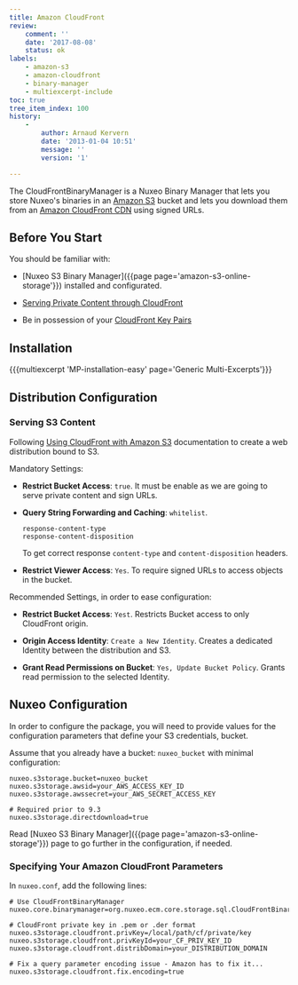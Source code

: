 ```yaml
---
title: Amazon CloudFront
review:
    comment: ''
    date: '2017-08-08'
    status: ok
labels:
    - amazon-s3
    - amazon-cloudfront
    - binary-manager
    - multiexcerpt-include
toc: true
tree_item_index: 100
history:
    -
        author: Arnaud Kervern
        date: '2013-01-04 10:51'
        message: ''
        version: '1'

---
```

The CloudFrontBinaryManager is a Nuxeo Binary Manager that lets you store Nuxeo's binaries in an [Amazon S3](http://aws.amazon.com/s3/) bucket and lets you download them from an [Amazon CloudFront CDN](https://aws.amazon.com/cloudfront/) using signed URLs.

## Before You Start

You should be familiar with:

- [Nuxeo S3 Binary Manager]({{page page='amazon-s3-online-storage'}}) installed and configurated.

- [Serving Private Content through CloudFront](http://docs.aws.amazon.com/AmazonCloudFront/latest/DeveloperGuide/PrivateContent.html)

- Be in possession of your [CloudFront Key Pairs](http://docs.aws.amazon.com/AmazonCloudFront/latest/DeveloperGuide/private-content-trusted-signers.html#private-content-creating-cloudfront-key-pairs)

## Installation

{{{multiexcerpt 'MP-installation-easy' page='Generic Multi-Excerpts'}}}

## Distribution Configuration

### Serving S3 Content

Following [Using CloudFront with Amazon S3](http://docs.aws.amazon.com/AmazonCloudFront/latest/DeveloperGuide/MigrateS3ToCloudFront.html#adding-cloudfront-to-s3) documentation to create a web distribution bound to S3.

Mandatory Settings:

- **Restrict Bucket Access**: `true`. It must be enable as we are going to serve private content and sign URLs.

- **Query String Forwarding and Caching**: `whitelist`.

  ```text
  response-content-type
  response-content-disposition
  ```

  To get correct response `content-type` and `content-disposition` headers.

- **Restrict Viewer Access**: `Yes`. To require signed URLs to access objects in the bucket.

Recommended Settings, in order to ease configuration:

- **Restrict Bucket Access**: `Yest`. Restricts Bucket access to only CloudFront origin.

- **Origin Access Identity**: `Create a New Identity`. Creates a dedicated Identity between the distribution and S3.

- **Grant Read Permissions on Bucket**: `Yes, Update Bucket Policy`. Grants read permission to the selected Identity.

## Nuxeo Configuration

In order to configure the package, you will need to provide values for the configuration parameters that define your S3 credentials, bucket.

Assume that you already have a bucket: `nuxeo_bucket` with minimal configuration:

```text
nuxeo.s3storage.bucket=nuxeo_bucket
nuxeo.s3storage.awsid=your_AWS_ACCESS_KEY_ID
nuxeo.s3storage.awssecret=your_AWS_SECRET_ACCESS_KEY

# Required prior to 9.3
nuxeo.s3storage.directdownload=true
```

Read [Nuxeo S3 Binary Manager]({{page page='amazon-s3-online-storage'}}) page to go further in the configuration, if needed.

### Specifying Your Amazon CloudFront Parameters

In `nuxeo.conf`, add the following lines:

```text
# Use CloudFrontBinaryManager
nuxeo.core.binarymanager=org.nuxeo.ecm.core.storage.sql.CloudFrontBinaryManager

# CloudFront private key in .pem or .der format
nuxeo.s3storage.cloudfront.privKey=/local/path/cf/private/key
nuxeo.s3storage.cloudfront.privKeyId=your_CF_PRIV_KEY_ID
nuxeo.s3storage.cloudfront.distribDomain=your_DISTRIBUTION_DOMAIN

# Fix a query parameter encoding issue - Amazon has to fix it...
nuxeo.s3storage.cloudfront.fix.encoding=true
```
